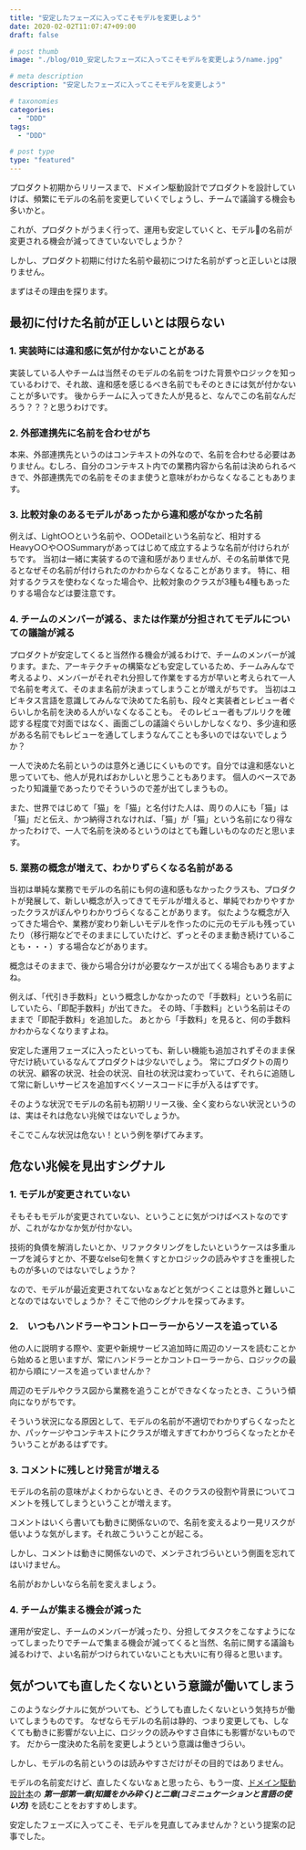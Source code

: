 ```yaml
---
title: "安定したフェーズに入ってこそモデルを変更しよう"
date: 2020-02-02T11:07:47+09:00
draft: false

# post thumb
image: "./blog/010_安定したフェーズに入ってこそモデルを変更しよう/name.jpg"

# meta description
description: "安定したフェーズに入ってこそモデルを変更しよう"

# taxonomies
categories: 
  - "DDD"
tags:
  - "DDD"

# post type
type: "featured"
---
```


プロダクト初期からリリースまで、ドメイン駆動設計でプロダクトを設計していけば、頻繁にモデルの名前を変更していくでしょうし、チームで議論する機会も多いかと。

これが、プロダクトがうまく行って、運用も安定していくと、モデルの名前が変更される機会が減ってきていないでしょうか？

しかし、プロダクト初期に付けた名前や最初につけた名前がずっと正しいとは限りません。

まずはその理由を探ります。

## 最初に付けた名前が正しいとは限らない

### 1. 実装時には違和感に気が付かないことがある

実装している人やチームは当然そのモデルの名前をつけた背景やロジックを知っているわけで、それ故、違和感を感じるべき名前でもそのときには気が付かないことが多いです。
後からチームに入ってきた人が見ると、なんでこの名前なんだろう？？？と思うわけです。

### 2. 外部連携先に名前を合わせがち

本来、外部連携先というのはコンテキストの外なので、名前を合わせる必要はありません。むしろ、自分のコンテキスト内での業務内容から名前は決められるべきで、外部連携先での名前をそのまま使うと意味がわからなくなることもあります。

### 3. 比較対象のあるモデルがあったから違和感がなかった名前

例えば、Light○○という名前や、○○Detailという名前など、相対するHeavy○○や○○Summaryがあってはじめて成立するような名前が付けられがちです。
当初は一緒に実装するので違和感がありませんが、その名前単体で見るとなぜその名前が付けられたのかわからなくなることがあります。
特に、相対するクラスを使わなくなった場合や、比較対象のクラスが3種も4種もあったりする場合などは要注意です。

### 4. チームのメンバーが減る、または作業が分担されてモデルについての議論が減る

プロダクトが安定してくると当然作る機会が減るわけで、チームのメンバーが減ります。また、アーキテクチャの構築なども安定しているため、チームみんなで考えるより、メンバーがそれぞれ分担して作業をする方が早いと考えられて一人で名前を考えて、そのまま名前が決まってしまうことが増えがちです。
当初はユビキタス言語を意識してみんなで決めてた名前も、段々と実装者とレビュー者ぐらいしか名前を決める人がいなくなることも。
そのレビュー者もプルリクを確認する程度で対面ではなく、画面ごしの議論ぐらいしかしなくなり、多少違和感がある名前でもレビューを通してしまうなんてことも多いのではないでしょうか？

一人で決めた名前というのは意外と通じにくいものです。自分では違和感ないと思っていても、他人が見ればおかしいと思うこともあります。
個人のベースであったり知識量であったりでそういうので差が出てしまうもの。

また、世界ではじめて「猫」を「猫」と名付けた人は、周りの人にも「猫」は「猫」だと伝え、かつ納得されなければ、「猫」が「猫」という名前になり得なかったわけで、一人で名前を決めるというのはとても難しいものなのだと思います。

### 5. 業務の概念が増えて、わかりずらくなる名前がある

当初は単純な業務でモデルの名前にも何の違和感もなかったクラスも、プロダクトが発展して、新しい概念が入ってきてモデルが増えると、単純でわかりやすかったクラスがぼんやりわかりづらくなることがあります。
似たような概念が入ってきた場合や、業務が変わり新しいモデルを作ったのに元のモデルも残っていたり（移行期などでそのままにしていたけど、ずっとそのまま動き続けていることも・・・）する場合などがあります。

概念はそのままで、後から場合分けが必要なケースが出てくる場合もありますよね。

例えば、「代引き手数料」という概念しかなかったので「手数料」という名前にしていたら、「即配手数料」が出てきた。
その時、「手数料」という名前はそのままで「即配手数料」を追加した。
あとから「手数料」を見ると、何の手数料かわからなくなりますよね。

安定した運用フェーズに入ったといっても、新しい機能も追加されずそのまま保守だけ続いているなんてプロダクトは少ないでしょう。
常にプロダクトの周りの状況、顧客の状況、社会の状況、自社の状況は変わっていて、それらに追随して常に新しいサービスを追加すべくソースコードに手が入るはずです。

そのような状況でモデルの名前も初期リリース後、全く変わらない状況というのは、実はそれは危ない兆候ではないでしょうか。

そこでこんな状況は危ない！という例を挙げてみます。

## 危ない兆候を見出すシグナル

### 1. モデルが変更されていない

そもそもモデルが変更されていない、ということに気がつけばベストなのですが、これがなかなか気が付かない。

技術的負債を解消したいとか、リファクタリングをしたいというケースは多重ループを減らすとか、不要なelse句を無くすとかロジックの読みやすさを重視したものが多いのではないでしょうか？

なので、モデルが最近変更されてないなぁなどと気がつくことは意外と難しいことなのではないでしょうか？
そこで他のシグナルを探ってみます。

### 2.　いつもハンドラーやコントローラーからソースを追っている

他の人に説明する際や、変更や新規サービス追加時に周辺のソースを読むことから始めると思いますが、常にハンドラーとかコントローラーから、ロジックの最初から順にソースを追っていませんか？

周辺のモデルやクラス図から業務を追うことができなくなったとき、こういう傾向になりがちです。

そういう状況になる原因として、モデルの名前が不適切でわかりずらくなったとか、パッケージやコンテキストにクラスが増えすぎてわかりづらくなったとかそういうことがあるはずです。

### 3. コメントに残しとけ発言が増える

モデルの名前の意味がよくわからないとき、そのクラスの役割や背景についてコメントを残してしまうということが増えます。

コメントはいくら書いても動きに関係ないので、名前を変えるより一見リスクが低いような気がします。それ故こういうことが起こる。

しかし、コメントは動きに関係ないので、メンテされづらいという側面を忘れてはいけません。

名前がおかしいなら名前を変えましょう。

### 4. チームが集まる機会が減った

運用が安定し、チームのメンバーが減ったり、分担してタスクをこなすようになってしまったりでチームで集まる機会が減ってくると当然、名前に関する議論も減るわけで、よい名前がつけられていないことも大いに有り得ると思います。

## 気がついても直したくないという意識が働いてしまう

このようなシグナルに気がついても、どうしても直したくないという気持ちが働いてしまうものです。
なぜならモデルの名前は静的、つまり変更しても、しなくても動きに影響がない上に、ロジックの読みやすさ自体にも影響がないものです。
だから一度決めた名前を変更しようという意識は働きづらい。

しかし、モデルの名前というのは読みやすさだけがその目的ではありません。

モデルの名前変だけど、直したくないなぁと思ったら、もう一度、[ドメイン駆動設計本](https://www.amazon.co.jp/dp/4798121967)の ***第一部第一章(知識をかみ砕く)と二章(コミニュケーションと言語の使い方)*** を読むことをおすすめします。

安定したフェーズに入ってこそ、モデルを見直してみませんか？という提案の記事でした。
